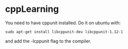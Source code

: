 cppLearning
===========

You need to have cppunit installed. Do it on ubuntu with:

    sudo apt-get install libcppunit-dev libcppunit-1.12-1

and add the -lcppunit flag to the compiler.
